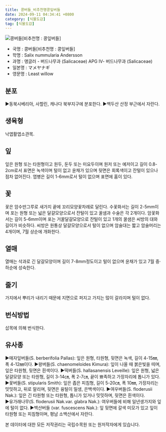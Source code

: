 ```yaml
---
title: 콩버들_비추천명콩잎버들
date: 2024-09-11 04:34:41 +0800
category: [식물도감]
tag: [식물도감]
---
```




![콩버들[비추천명 : 콩잎버들]](/fileUpload/plants/basic/Salicaceae/Salix/17453/1_th2.JPG)
- 국명 : 콩버들[비추천명 : 콩잎버들]
- 학명 : Salix nummularia Andersson
- 과명 : 앵글러 - 버드나무과 (Salicaceae) APG Ⅳ- 버드나무과 (Salicaceae)
- 일본명 : マメヤナギ
- 영문명 : Least willow


## 분포
▶동북시베리아, 사할린, 캐나다 북부지구에 분포한다.▶백두산 산정 부근에서 자란다.
## 생육형
낙엽활엽소관목.
## 잎
잎은 원형 또는 타원형이고 원두, 둔두 또는 미요두이며 원저 또는 예저이고 길이 0.8-2cm로서 표면은 녹색이며 털이 없고 윤채가 있으며 뒷면은 회록색이고 잔털이 있으나 점차 없어진다. 엽병은 길이 1-6mm로서 털이 없으며 표면에 홈이 있다.
## 꽃
꽃은 암수딴그루로 새가지 끝에 꼬리모양꽃차례로 달린다. 수꽃화서는 길이 2-5mm이며 포는 원형 또는 넓은 달걀모양으로서 잔털이 있고 꿀샘과 수술은 각 2개이다. 암꽃화서는 길이 5-6mm이며 포는 거꿀달걀모양으로 잔털이 있고 1개의 꿀샘은 씨방의 대와 길이가 비슷하다. 씨방은 원통상 달걀모양으로서 털이 없으며 암술대는 짧고 암술머리는 4개이며, 7월 상순에 개화한다.
## 열매
열매는 삭과로 긴 달걀모양이며 길이 7-8mm정도이고 털이 없으며 윤채가 있고 7월 중·하순에 성숙한다.
## 줄기
가지에서 뿌리가 내리기 때문에 지면으로 퍼지고 가지는 많이 갈라지며 털이 없다.
## 번식방법
삽목에 의해 번식한다.
## 유사종
▶매자잎버들(S. berberifolia Pallas): 잎은 원형, 타원형, 뒷면은 녹색, 길이 4-15㎜, 폭 4-12㎜이다. ▶왕버들(S. chaenomeloides Kimura): 잎이 나올 때 붉은빛을 띠며, 잎은 타원형, 뒷면은 흰색이다. ▶떡버들(S. hallasanensis Leveille): 잎은 원형, 넓은 달걀모양 또는 타원형, 길이 3-14㎝, 폭 2-7㎝, 끝이 뾰족하고 가장자리에 톱니가 있다. ▶꽃버들(S. stipularis Smith): 잎은 좁은 피침형, 길이 5-20㎝, 폭 10㎜, 가장자리는 밋밋하고, 뒤로 말리며, 뒷면은 융털이 밀생, 은백색이다. ▶여우버들(S. floderusii Nak.): 잎은 긴 타원형 또는 타원형, 톱니가 있거나 밋밋하며, 뒷면은 흰색이다.    ▶유가래나무(S. floderusii Nak.var. glabra Nak.):  여우버들에 비해 일년생가지와 잎에 털이 없다. ▶백산버들 (var. fuscescens Nak.): 잎 뒷면에 갈색 미모가 있고 잎이 타원형 또는 피침형이며, 평남 소백산에서 자란다.






본 데이터에 대한 모든 저작권리는 국립수목원 또는 원저작자에게 있습니다.
